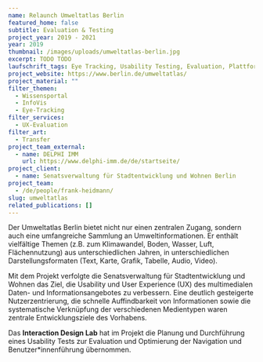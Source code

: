 ```yaml
---
name: Relaunch Umweltatlas Berlin
featured_home: false
subtitle: Evaluation & Testing
project_year: 2019 - 2021
year: 2019
thumbnail: /images/uploads/umweltatlas-berlin.jpg
excerpt: TODO TODO
laufschrift_tags: Eye Tracking, Usability Testing, Evaluation, Plattform
project_website: https://www.berlin.de/umweltatlas/
project_material: ""
filter_themen:
  - Wissensportal
  - InfoVis
  - Eye-Tracking
filter_services:
  - UX-Evaluation
filter_art:
  - Transfer
project_team_external:
  - name: DELPHI IMM
    url: https://www.delphi-imm.de/de/startseite/
project_client:
  - name: Senatsverwaltung für Stadtentwicklung und Wohnen Berlin
project_team:
  - /de/people/frank-heidmann/
slug: umweltatlas
related_publications: []
---
```

Der Umweltatlas Berlin bietet nicht nur einen zentralen Zugang, sondern auch eine umfangreiche Sammlung an Umweltinformationen. Er enthält vielfältige Themen (z.B. zum Klimawandel, Boden, Wasser, Luft, Flächennutzung) aus unterschiedlichen Jahren, in unterschiedlichen Darstellungsformaten (Text, Karte, Grafik, Tabelle, Audio, Video).

Mit dem Projekt verfolgte die Senatsverwaltung für Stadtentwicklung und Wohnen das Ziel, die Usability und User Experience (UX) des multimedialen Daten- und Informationsangebotes zu verbessern. Eine deutlich gesteigerte Nutzerzentrierung, die schnelle Auffindbarkeit von Informationen sowie die systematische Verknüpfung der verschiedenen Medientypen waren zentrale Entwicklungsziele des Vorhabens. 

Das **Interaction Design Lab** hat im Projekt die Planung und Durchführung eines Usability Tests zur Evaluation und Optimierung der Navigation und Benutzer*innenführung übernommen. 
